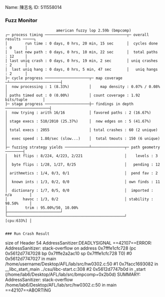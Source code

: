 
Name: 陳志名
ID: 511558014

### Fuzz Monitor
```
                       american fuzzy lop 2.59b (bmpcomp)
┌─ process timing ─────────────────────────────────────┬─ overall results ─────┐
│        run time : 0 days, 0 hrs, 20 min, 15 sec      │  cycles done : 0      │
│   last new path : 0 days, 0 hrs, 10 min, 22 sec      │  total paths : 12     │
│ last uniq crash : 0 days, 0 hrs, 19 min, 2 sec       │ uniq crashes : 2      │
│  last uniq hang : 0 days, 0 hrs, 5 min, 47 sec       │   uniq hangs : 2      │
├─ cycle progress ────────────────────┬─ map coverage ─┴───────────────────────┤
│  now processing : 1 (8.33%)         │    map density : 0.07% / 0.08%         │
│ paths timed out : 0 (0.00%)         │ count coverage : 1.92 bits/tuple       │
├─ stage progress ────────────────────┼─ findings in depth ────────────────────┤
│  now trying : arith 16/16           │ favored paths : 2 (16.67%)             │
│ stage execs : 510/2010 (25.37%)     │  new edges on : 5 (41.67%)             │
│ total execs : 2055                  │ total crashes : 60 (2 unique)          │
│  exec speed : 1.80/sec (slow...)    │  total tmouts : 150 (6 unique)         │
├─ fuzzing strategy yields ───────────┴───────────────┬─ path geometry ────────┤
│   bit flips : 8/224, 4/223, 2/221                   │    levels : 3          │
│  byte flips : 1/28, 1/27, 0/25                      │   pending : 12         │
│ arithmetics : 1/4, 0/3, 0/1                         │  pend fav : 2          │
│  known ints : 1/3, 0/2, 0/0                         │ own finds : 11         │
│  dictionary : 1/7, 0/5, 0/0                         │  imported : n/a        │
│       havoc : 1/3, 0/2                              │ stability : 98.50%     │
│        trim : 95.00%/50, 10.00%                     ├────────────────────────┘
└─────────────────────────────────────────────────────┘             [cpu:633%] │


### Run Crash Result
```
size of Header 54
AddressSanitizer:DEADLYSIGNAL
==42107==ERROR: AddressSanitizer: stack-overflow on address 0x7fffe1cfc728 (pc 0x5612d7747028 bp 0x7fffe2a2ac10 sp 0x7fffe1cfc728 T0)
    #0 0x5612d7747027 in main /home/username/Desktop/AFL/lab/src/hw0302.c:50
    #1 0x7facc1693082 in __libc_start_main ../csu/libc-start.c:308
    #2 0x5612d7747b0d in _start (/home/lab6/Desktop/AFL/lab/src/bmpcomp+0x2b0d)
SUMMARY: AddressSanitizer: stack-overflow /home/lab6/Desktop/AFL/lab/src/hw0302.c:50 in main
==42107==ABORTING
```
